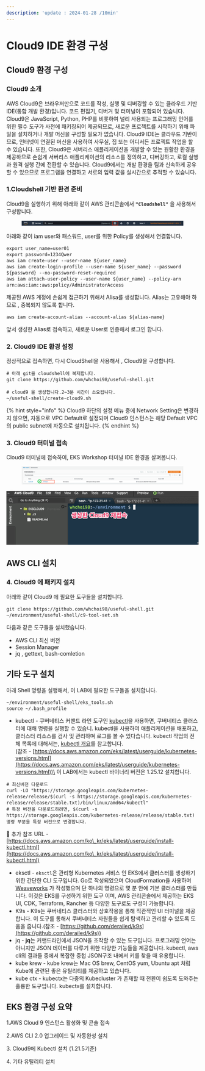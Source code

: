 ```yaml
---
description: 'update : 2024-01-28 /10min'
---
```


# Cloud9 IDE 환경 구성

## Cloud9 환경 구성

### Cloud9 소개

AWS Cloud9은 브라우저만으로 코드를 작성, 실행 및 디버깅할 수 있는 클라우드 기반 IDE(통합 개발 환경)입니다. 코드 편집기, 디버거 및 터미널이 포함되어 있습니다. Cloud9은 JavaScript, Python, PHP를 비롯하여 널리 사용되는 프로그래밍 언어를 위한 필수 도구가 사전에 패키징되어 제공되므로, 새로운 프로젝트를 시작하기 위해 파일을 설치하거나 개발 머신을 구성할 필요가 없습니다. Cloud9 IDE는 클라우드 기반이므로, 인터넷이 연결된 머신을 사용하여 사무실, 집 또는 어디서든 프로젝트 작업을 할 수 있습니다. 또한, Cloud9은 서버리스 애플리케이션을 개발할 수 있는 원활한 환경을 제공하므로 손쉽게 서버리스 애플리케이션의 리소스를 정의하고, 디버깅하고, 로컬 실행과 원격 실행 간에 전환할 수 있습니다. Cloud9에서는 개발 환경을 팀과 신속하게 공유할 수 있으므로 프로그램을 연결하고 서로의 입력 값을 실시간으로 추적할 수 있습니다.&#x20;

### 1.Cloudshell 기반 환경 준비

Cloud9을 실행하기 위해 아래와 같이 AWS 관리콘솔에서 **`"Cloudshell"`** 을 사용해서 구성합니다.

<figure><img src="../.gitbook/assets/image (2) (1).png" alt=""><figcaption></figcaption></figure>

아래와 같이 iam user와 패스워드, user를 위한 Policy를 생성해서 연결합니다.

```
export user_name=user01
export password=1234Qwer
aws iam create-user --user-name ${user_name}
aws iam create-login-profile --user-name ${user_name} --password ${password} --no-password-reset-required
aws iam attach-user-policy --user-name ${user_name} --policy-arn arn:aws:iam::aws:policy/AdministratorAccess
```

제공된 AWS 계정에 손쉽게 접근하기  위해서 Alisa를 생성합니다. Alias는 고유해야 하므로 , 중복되지 않도록 합니다.

```
aws iam create-account-alias --account-alias ${alias-name}
```

앞서 생성한 Alias로 접속하고, 새로운 User로 인증해서 로그인 합니다.

### 2. Cloud9 IDE 환경 설정

정상적으로 접속하면, 다시 CloudShell을 사용해서 , Cloud9을 구성합니다.

```
# 아래 git을 cloudshell에 복제합니다.
git clone https://github.com/whchoi98/useful-shell.git

# cloud9 을 생성합니다.2~3분 시간이 소요됩니다.
~/useful-shell/create-cloud9.sh

```



{% hint style="info" %}
Cloud9 하단의 설정 메뉴 중에 Network Setting은 변경하지 않으면, 자동으로 VPC Default로 설정되며 Cloud9 인스턴스는 해당 Default VPC의 public subnet에 자동으로 설치됩니다.
{% endhint %}

### 3. Cloud9 터미널 접속

Cloud9 터미널에 접속하여, EKS Workshop 터미널  IDE 환경을 살펴봅니다.

<figure><img src="../.gitbook/assets/image (429).png" alt=""><figcaption></figcaption></figure>

![](<../.gitbook/assets/image (277).png>)

## AWS CLI 설치

### 4. Cloud9 에 패키지 설치

아래와 같이 Cloud9 에 필요한 도구들을 설치합니다.

```
git clone https://github.com/whchoi98/useful-shell.git
~/environment/useful-shell/c9-tool-set.sh

```

다음과 같은 도구들을 설치했습니다.

* AWS CLI 최신 버전
* Session Manager
* jq , gettext, bash-comletion

## 기타 도구 설치

아래 Shell 명령을 실행해서, 이 LAB에 필요한 도구들을 설치합니다.

```
~/environment/useful-shell/eks_tools.sh
source ~/.bash_profile

```

* kubectl - 쿠버네티스 커맨드 라인 도구인 [kubectl](https://kubernetes.io/docs/user-guide/kubectl/)을 사용하면, 쿠버네티스 클러스터에 대해 명령을 실행할 수 있습니. kubectl을 사용하여 애플리케이션을 배포하고, 클러스터 리소스를 검사 및 관리하며 로그를 볼 수 있다습니다. kubectl 작업의 전체 목록에 대해서는, [kubectl 개요](https://kubernetes.io/ko/docs/reference/kubectl/overview/)를 참고합니다.\
  (참조 - [https://docs.aws.amazon.com/eks/latest/userguide/kubernetes-versions.html](https://docs.aws.amazon.com/eks/latest/userguide/kubernetes-versions.html))\
  이 LAB에서는 kubectl 바이너리 버전은 1.25.12 설치합니다.&#x20;

```
# 최신버전 다운로드
curl -LO "https://storage.googleapis.com/kubernetes-release/release/$(curl -s https://storage.googleapis.com/kubernetes-release/release/stable.txt)/bin/linux/amd64/kubectl"
# 특정 버전을 다운로드하려면, $(curl -s https://storage.googleapis.com/kubernetes-release/release/stable.txt) 명령 부분을 특정 버전으로 변경합니다.
```

:dart: 추가 참조 URL - [https://docs.aws.amazon.com/ko\_kr/eks/latest/userguide/install-kubectl.html](https://docs.aws.amazon.com/ko\_kr/eks/latest/userguide/install-kubectl.html)

* eksctl - `eksctl`은 관리형 Kubernetes 서비스 인 EKS에서 클러스터를 생성하기위한 간단한 CLI 도구입니다. Go로 작성되었으며 CloudFormation을 사용하며 [Weaveworks](https://www.weave.works/) 가 작성했으며 단 하나의 명령으로 몇 분 안에 기본 클러스터를 만듭니다. 이것은 EKS를 구성하기 위한 도구 이며,  AWS 관리콘솔에서 제공하는 EKS UI, CDK, Terraform, Rancher 등 다양한 도구로도 구성이 가능합니다.
* K9s - K9s는 쿠버네티스 클러스터와 상호작용을 통해 직관적인 UI 터미널을 제공합니다. 이 도구를 통해서 쿠버네티스 자원들을 쉽게 탐색하고 관리할 수 있도록 도움을 줍니다.(참조 - [https://github.com/derailed/k9s](https://github.com/derailed/k9s))
* jq - **jq**는 커맨드라인에서 JSON을 조작할 수 있는 도구입니다. 프로그래밍 언어는 아니지만 JSON 데이터를 다루기 위한 다양한 기능들을 제공합니다. kubectl, aws cli의 결과들 중에서 복잡한 중첩 JSON구조  내에서 키를 찾을 때 유용합니다.
* kube krew - kube krew는 Mac OS brew, CentOS yum, Ubuntu apt 처럼 Kube에 관련된 좋은 유틸리티를 제공하고 있습니다.
* kube ctx - kubectx는 다중의 Kubecluster 가 존재할 때 전환이 쉽도록 도와주는 훌륭한 도구입니다. kubectx를 설치합니다.

## **EKS 환경 구성 요약**

1.AWS Cloud 9 인스턴스 활성화 및 콘솔 접속

2.AWS CLI 2.0 업그레이드 및 자동완성 설치

3\. Cloud9에 Kubectl 설치 (1.21.5기준)

4\. 기타 유틸리티 설치
